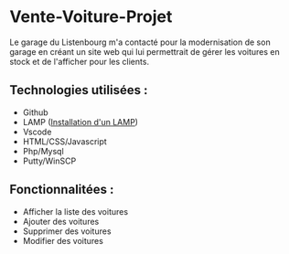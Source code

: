 # Vente-Voiture-Projet

Le garage du Listenbourg m'a contacté pour la modernisation de son garage en créant un site web qui lui permettrait de gérer les voitures en stock et de l'afficher pour les clients.

## Technologies utilisées : 

* Github
* LAMP ([Installation d'un LAMP](https://www.digitalocean.com/community/tutorials/how-to-install-linux-apache-mariadb-php-lamp-stack-on-debian-11 "Tutoriel pour installer un LAMP"))
* Vscode
* HTML/CSS/Javascript
* Php/Mysql
* Putty/WinSCP

## Fonctionnalitées : 

* Afficher la liste des voitures
* Ajouter des voitures
* Supprimer des voitures
* Modifier des voitures
